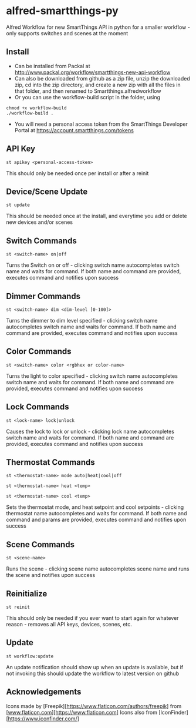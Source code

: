 # alfred-smartthings-py
Alfred  Workflow for new SmartThings API in python for a smaller workflow - only supports switches and scenes at the moment
## Install

* Can be installed from Packal at http://www.packal.org/workflow/smartthings-new-api-workflow
* Can also be downloaded from github as a zip file, unzip the downloaded zip, cd into the zip directory, and create a new zip with all the files in that folder, and then renamed to Smartthings.alfredworkflow
* Or you can use the workflow-build script in the folder, using
```
chmod +x workflow-build
./workflow-build . 
```
* You will need a personal access token from the SmartThings Developer Portal at https://account.smartthings.com/tokens

## API Key

```
st apikey <personal-access-token>
```
This should only be needed once per install or after a reinit

## Device/Scene Update

```
st update
```
This should be needed once at the install, and everytime you add or delete new devices and/or scenes

## Switch Commands

```
st <switch-name> on|off
```
Turns the Switch on or off - clicking switch name autocompletes switch name and waits for command. If both name and command are provided, executes command and notifies upon success

## Dimmer Commands

```
st <switch-name> dim <dim-level [0-100]>
```
Turns the dimmer to dim level specified - clicking switch name autocompletes switch name and waits for command. If both name and command are provided, executes command and notifies upon success

## Color Commands

```
st <switch-name> color <rgbhex or color-name>
```
Turns the light to color specified - clicking switch name autocompletes switch name and waits for command. If both name and command are provided, executes command and notifies upon success


## Lock Commands

```
st <lock-name> lock|unlock
```
Causes the lock to lock or unlock  - clicking lock name autocompletes switch name and waits for command. If both name and command are provided, executes command and notifies upon success

## Thermostat Commands

```
st <thermostat-name> mode auto|heat|cool|off
```
```
st <thermostat-name> heat <temp>
```
```
st <thermostat-name> cool <temp>
```
Sets the thermostat mode, and heat setpoint and cool setpoints - clicking thermostat name autocompletes and waits for command. If both name and command and params are provided, executes command and notifies upon success

## Scene Commands

```
st <scene-name>
```
Runs the scene - clicking scene name autocompletes scene name and runs the scene and notifies upon success

## Reinitialize

```
st reinit
```
This should only be needed if you ever want to start again for whatever reason - removes all API keys, devices, scenes, etc.

## Update

```
st workflow:update
```
An update notification should show up when an update is available, but if not invoking this should update the workflow to latest version on github

## Acknowledgements

Icons made by [Freepik][https://www.flaticon.com/authors/freepik] from [www.flaticon.com][https://www.flaticon.com]
Icons also from [IconFinder][https://www.iconfinder.com/]